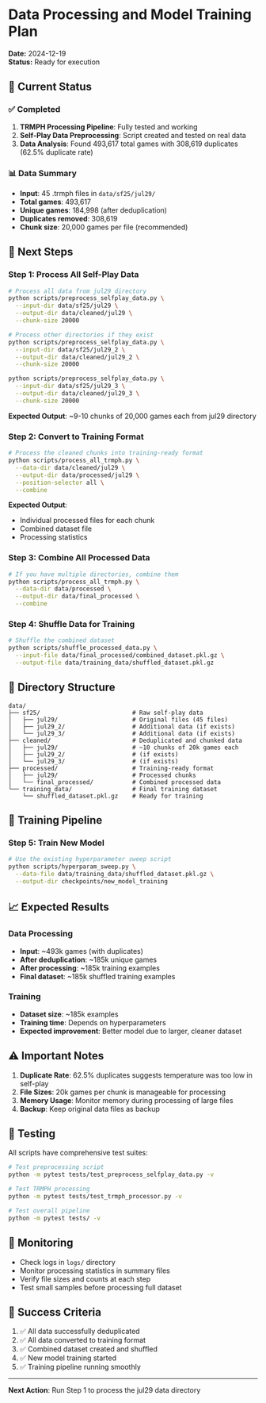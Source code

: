 # Data Processing and Model Training Plan

**Date:** 2024-12-19  
**Status:** Ready for execution

## 🎯 Current Status

### ✅ Completed
1. **TRMPH Processing Pipeline**: Fully tested and working
2. **Self-Play Data Preprocessing**: Script created and tested on real data
3. **Data Analysis**: Found 493,617 total games with 308,619 duplicates (62.5% duplicate rate)

### 📊 Data Summary
- **Input**: 45 .trmph files in `data/sf25/jul29/`
- **Total games**: 493,617
- **Unique games**: 184,998 (after deduplication)
- **Duplicates removed**: 308,619
- **Chunk size**: 20,000 games per file (recommended)

## 🚀 Next Steps

### Step 1: Process All Self-Play Data
```bash
# Process all data from jul29 directory
python scripts/preprocess_selfplay_data.py \
  --input-dir data/sf25/jul29 \
  --output-dir data/cleaned/jul29 \
  --chunk-size 20000

# Process other directories if they exist
python scripts/preprocess_selfplay_data.py \
  --input-dir data/sf25/jul29_2 \
  --output-dir data/cleaned/jul29_2 \
  --chunk-size 20000

python scripts/preprocess_selfplay_data.py \
  --input-dir data/sf25/jul29_3 \
  --output-dir data/cleaned/jul29_3 \
  --chunk-size 20000
```

**Expected Output**: ~9-10 chunks of 20,000 games each from jul29 directory

### Step 2: Convert to Training Format
```bash
# Process the cleaned chunks into training-ready format
python scripts/process_all_trmph.py \
  --data-dir data/cleaned/jul29 \
  --output-dir data/processed/jul29 \
  --position-selector all \
  --combine
```

**Expected Output**: 
- Individual processed files for each chunk
- Combined dataset file
- Processing statistics

### Step 3: Combine All Processed Data
```bash
# If you have multiple directories, combine them
python scripts/process_all_trmph.py \
  --data-dir data/processed \
  --output-dir data/final_processed \
  --combine
```

### Step 4: Shuffle Data for Training
```bash
# Shuffle the combined dataset
python scripts/shuffle_processed_data.py \
  --input-file data/final_processed/combined_dataset.pkl.gz \
  --output-file data/training_data/shuffled_dataset.pkl.gz
```

## 📁 Directory Structure

```
data/
├── sf25/                          # Raw self-play data
│   ├── jul29/                     # Original files (45 files)
│   ├── jul29_2/                   # Additional data (if exists)
│   └── jul29_3/                   # Additional data (if exists)
├── cleaned/                       # Deduplicated and chunked data
│   ├── jul29/                     # ~10 chunks of 20k games each
│   ├── jul29_2/                   # (if exists)
│   └── jul29_3/                   # (if exists)
├── processed/                     # Training-ready format
│   ├── jul29/                     # Processed chunks
│   └── final_processed/           # Combined processed data
└── training_data/                 # Final training dataset
    └── shuffled_dataset.pkl.gz    # Ready for training
```

## 🔧 Training Pipeline

### Step 5: Train New Model
```bash
# Use the existing hyperparameter sweep script
python scripts/hyperparam_sweep.py \
  --data-file data/training_data/shuffled_dataset.pkl.gz \
  --output-dir checkpoints/new_model_training
```

## 📈 Expected Results

### Data Processing
- **Input**: ~493k games (with duplicates)
- **After deduplication**: ~185k unique games
- **After processing**: ~185k training examples
- **Final dataset**: ~185k shuffled training examples

### Training
- **Dataset size**: ~185k examples
- **Training time**: Depends on hyperparameters
- **Expected improvement**: Better model due to larger, cleaner dataset

## ⚠️ Important Notes

1. **Duplicate Rate**: 62.5% duplicates suggests temperature was too low in self-play
2. **File Sizes**: 20k games per chunk is manageable for processing
3. **Memory Usage**: Monitor memory during processing of large files
4. **Backup**: Keep original data files as backup

## 🧪 Testing

All scripts have comprehensive test suites:
```bash
# Test preprocessing script
python -m pytest tests/test_preprocess_selfplay_data.py -v

# Test TRMPH processing
python -m pytest tests/test_trmph_processor.py -v

# Test overall pipeline
python -m pytest tests/ -v
```

## 📝 Monitoring

- Check logs in `logs/` directory
- Monitor processing statistics in summary files
- Verify file sizes and counts at each step
- Test small samples before processing full dataset

## 🎯 Success Criteria

1. ✅ All data successfully deduplicated
2. ✅ All data converted to training format
3. ✅ Combined dataset created and shuffled
4. ✅ New model training started
5. ✅ Training pipeline running smoothly

---

**Next Action**: Run Step 1 to process the jul29 data directory 